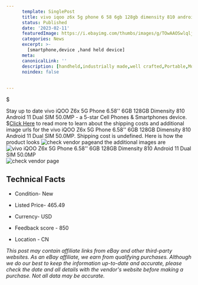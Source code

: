 ```yaml
---
      template: SinglePost
      title: vivo iqoo z6x 5g phone 6 58 6gb 128gb dimensity 810 android 11 dual sim 50 0mp
      status: Published
      date: '2023-02-11'
      featuredImage: https://i.ebayimg.com/thumbs/images/g/TOwAAOSwlqlj5Ikc/s-l225.jpg
      categories: News
      excerpt: >-
        [smartphone,device ,hand held device]
      meta:
      canonicalLink: ''
      description: [handheld,industrially made,well crafted,Portable,Mobile,Compact,Convenient,Lightweight,Maneuverable,Man-portable,Miniature,Carriable,Hand-held,Light,Holdable,Transportable,Mobile device,Pocket-sized,On-the-go,Wireless,Cordless,Compact size,Convenient size, smartphone,device ,hand held device]
      noindex: false
      
        
---
```

$

Stay up to date vivo iQOO Z6x 5G Phone 6.58'' 6GB 128GB Dimensity 810 Android 11 Dual SIM 50.0MP - a 5-star Cell Phones & Smartphones device.
$[Click Here](https://www.ebay.com/itm/325529084878?hash=item4bcb0ba3ce%3Ag%3ATOwAAOSwlqlj5Ikc&mkevt=1&mkcid=1&mkrid=711-53200-19255-0&campid=%253CePNCampaignId%253E&customid=%253CreferenceId%253E&toolid=10049) to read more to learn about the shipping costs and additional image urls for the vivo iQOO Z6x 5G Phone 6.58'' 6GB 128GB Dimensity 810 Android 11 Dual SIM 50.0MP. Shipping cost is undefined. Here is how the product looks ![check vendor page](https://i.ebayimg.com/thumbs/images/g/TOwAAOSwlqlj5Ikc/s-l225.jpg)and the additional images are![vivo iQOO Z6x 5G Phone 6.58'' 6GB 128GB Dimensity 810 Android 11 Dual SIM 50.0MP](https://i.ebayimg.com/images/g/TOwAAOSwlqlj5Ikc/s-l1200.jpg)![check vendor page](https://origin-galleryplus.ebayimg.com/ws/web/325529084878_2_0_1/225x225.jpg,https://origin-galleryplus.ebayimg.com/ws/web/325529084878_3_0_1/225x225.jpg,https://origin-galleryplus.ebayimg.com/ws/web/325529084878_4_0_1/225x225.jpg,https://origin-galleryplus.ebayimg.com/ws/web/325529084878_5_0_1/225x225.jpg,https://origin-galleryplus.ebayimg.com/ws/web/325529084878_6_0_1/225x225.jpg,https://origin-galleryplus.ebayimg.com/ws/web/325529084878_7_0_1/225x225.jpg,https://origin-galleryplus.ebayimg.com/ws/web/325529084878_8_0_1/225x225.jpg,https://origin-galleryplus.ebayimg.com/ws/web/325529084878_9_0_1/225x225.jpg,https://origin-galleryplus.ebayimg.com/ws/web/325529084878_10_0_1/225x225.jpg)



 ## Technical Facts 



     
      

 - Condition- New 


      

 - Listed Price- 465.49 


      

 - Currency- USD 


      

 - Feedback score - 850 


      

 - Location - CN 


      
      

 *_This post may contain affiliate links from eBay and other third-party websites. As an eBay affiliate, we earn from qualifying purchases. Although we do our best to keep the information up-to-date and accurate, please check the date and all details with the vendor's website before making a purchase. Not all data may be accurate._*






